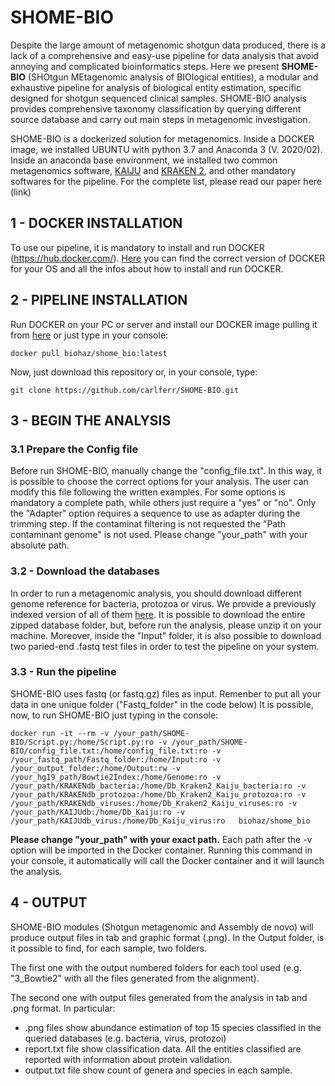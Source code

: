 # SHOME-BIO

Despite the large amount of metagenomic shotgun data produced, there is a lack of a comprehensive and easy-use pipeline for data analysis that avoid annoying and complicated bioinformatics steps. Here we present **SHOME-BIO** (SHOtgun MEtagenomic analysis of BIOlogical entities), a modular and exhaustive pipeline for analysis of biological entity estimation, specific designed for shotgun sequenced clinical samples. SHOME-BIO analysis provides comprehensive taxonomy classification by querying different source database and carry out main steps in metagenomic investigation.

SHOME-BIO is a dockerized solution for metagenomics. Inside a DOCKER image, we installed UBUNTU with python 3.7 and Anaconda 3 (V. 2020/02). Inside an anaconda base environment, we installed two common metagenomics software, [KAIJU](http://kaiju.binf.ku.dk/) and [KRAKEN 2](https://ccb.jhu.edu/software/kraken2/), and other mandatory softwares for the pipeline. For the complete list, please read our paper here (link)


## 1 - DOCKER INSTALLATION

To use our pipeline, it is mandatory to install and run DOCKER (https://hub.docker.com/). [Here](https://hub.docker.com/search?q=&type=edition&offering=community) you can find the correct version of DOCKER for your OS and all the infos about how to install and run DOCKER. 


## 2 - PIPELINE INSTALLATION

Run DOCKER on your PC or server and  install our DOCKER image pulling it from [here](https://hub.docker.com/r/biohaz/shome_bio) or just type in your console:
```
docker pull biohaz/shome_bio:latest
```

Now, just download this repository or, in your console, type: 

```
git clone https://github.com/carlferr/SHOME-BIO.git
```


## 3 - BEGIN THE ANALYSIS

### 3.1 Prepare the Config file

Before run SHOME-BIO, manually change the "config_file.txt". In this way, it is possible to choose the correct options for your analysis. The user can modify this file following the written examples. For some options is mandatory a complete path, while others just require a "yes" or "no". Only the "Adapter" option requires a sequence to use as adapter during the trimming step.
If the contaminat filtering is not requested the "Path contaminant genome" is not used.
Please change "your_path" with your absolute path.

### 3.2 - Download the databases

In order to run a metagenomic analysis, you should download different genome reference for bacteria, protozoa or virus.
We provide a previously indexed version of all of them [here](https://drive.google.com/drive/folders/17PrBIJAjBP6XApBEvfBOsxfYliMsyVgf?usp=sharing). It is possible to download the entire zipped database folder, but, before run the analysis, please unzip it on your machine.
Moreover, inside the "Input" folder, it is also possible to download two paried-end .fastq test files in order to test the pipeline on your system.

### 3.3 - Run the pipeline

SHOME-BIO uses fastq (or fastq.gz) files as input. Remenber to put all your data in one unique folder ("Fastq_folder" in the code below)
It is possible, now, to run SHOME-BIO just typing in the console:

```
docker run -it --rm -v /your_path/SHOME-BIO/Script.py:/home/Script.py:ro -v /your_path/SHOME-BIO/config_file.txt:/home/config_file.txt:ro -v /your_fastq_path/Fastq_folder:/home/Input:ro -v /your_output_folder:/home/Output:rw -v /your_hg19_path/Bowtie2Index:/home/Genome:ro -v /your_path/KRAKENdb_bacteria:/home/Db_Kraken2_Kaiju_bacteria:ro -v /your_path/KRAKENdb_protozoa:/home/Db_Kraken2_Kaiju_protozoa:ro -v /your_path/KRAKENdb_viruses:/home/Db_Kraken2_Kaiju_viruses:ro -v /your_path/KAIJUdb:/home/Db_Kaiju:ro -v /your_path/KAIJUdb_virus:/home/Db_Kaiju_virus:ro   biohaz/shome_bio
```
**Please change "your_path" with your exact path.** Each path after the -v option will be imported in the Docker container.
Running this command in your console, it automatically will call the Docker container and it will launch the analysis.

## 4 - OUTPUT

SHOME-BIO modules (Shotgun metagenomic and Assembly de novo) will produce output files in tab and graphic format (.png). In the Output folder, is it possible to find, for each sample, two folders. 

The first one with the output numbered folders for each tool used (e.g. "3_Bowtie2" with all the files generated from the alignment). 

The second one with output files generated from the analysis in tab and .png format.
In particular:
- .png files show abundance estimation of top 15 species classified in the queried databases (e.g. bacteria, virus, protozoi)
- report.txt file show classification data. All the entities classified are reported with information about protein validation.
- output.txt file show count of genera and species in each sample.

